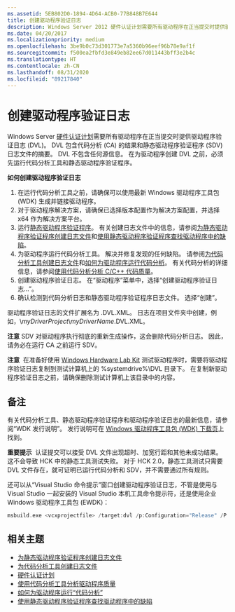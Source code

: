 ```yaml
---
ms.assetid: 5EB802D0-1894-4D64-ACB0-77B848B7E644
title: 创建驱动程序验证日志
description: Windows Server 2012 硬件认证计划需要所有驱动程序在正当提交时提供驱动程序验证日志 (DVL)。
ms.date: 04/20/2017
ms.localizationpriority: medium
ms.openlocfilehash: 3be9b0c73d301773e7a5360b96eef96b78e9af1f
ms.sourcegitcommit: f500ea2fbfd3e849eb82ee67d011443bff3e2b4c
ms.translationtype: HT
ms.contentlocale: zh-CN
ms.lasthandoff: 08/31/2020
ms.locfileid: "89217840"
---
```

# <a name="creating-a-driver-verification-log"></a>创建驱动程序验证日志

Windows Server [硬件认证计划](/windows-hardware/design/compatibility/)需要所有驱动程序在正当提交时提供驱动程序验证日志 (DVL)。 DVL 包含代码分析 (CA) 的结果和静态驱动程序验证程序 (SDV) 日志文件的摘要。 DVL 不包含任何源信息。 在为驱动程序创建 DVL 之前，必须先运行代码分析工具和静态驱动程序验证程序。

**如何创建驱动程序验证日志**

1.  在运行代码分析工具之前，请确保可以使用最新 Windows 驱动程序工具包 (WDK) 生成并链接驱动程序。
2.  对于驱动程序解决方案，请确保已选择版本配置作为解决方案配置，并选择 x64 作为解决方案平台。
3.  运行[静态驱动程序验证程序](../devtest/static-driver-verifier.md)。 有关创建日志文件中的信息，请参阅[为静态驱动程序验证程序创建日志文件](creating-a-log-file-for-static-driver-verifier.md)和[使用静态驱动程序验证程序查找驱动程序中的缺陷](../devtest/using-static-driver-verifier-to-find-defects-in-drivers.md)。
4.  为驱动程序运行代码分析工具。 解决并修复发现的任何缺陷。 请参阅[为代码分析工具创建日志文件](creating-a-log-file-for-the-code-analysis-tool.md)和[如何为驱动程序运行代码分析](../devtest/how-to-run-code-analysis-for-drivers.md)。 有关代码分析的详细信息，请参阅[使用代码分析分析 C/C++ 代码质量](https://go.microsoft.com/fwlink/p/?linkid=226836)。
5.  创建驱动程序验证日志。 在“驱动程序”菜单中，选择“创建驱动程序验证日志…”。
6.  确认检测到代码分析日志和静态驱动程序验证程序日志文件。 选择“创建”。

驱动程序验证日志的文件扩展名为 .DVL.XML。 日志在项目文件夹中创建，例如，\\*myDriverProject*\\*myDriverName*.DVL.XML。

**注意**  SDV 对驱动程序执行彻底的重新生成操作，这会删除代码分析日志。  因此，请务必在运行 CA 之前运行 SDV。

**注意**  在准备好使用 [Windows Hardware Lab Kit](/windows-hardware/test/hlk/) 测试驱动程序时，需要将驱动程序验证日志复制到测试计算机上的 %systemdrive%\\DVL 目录下。 在复制新驱动程序验证日志之前，请确保删除测试计算机上该目录中的内容。

 

## <a name="span-idremarksspanspan-idremarksspanspan-idremarksspanremarks"></a><span id="Remarks"></span><span id="remarks"></span><span id="REMARKS"></span>备注


有关代码分析工具、静态驱动程序验证程序和驱动程序验证日志的最新信息，请参阅“WDK 发行说明”。 发行说明可在 [Windows 驱动程序工具包 (WDK) 下载页](https://go.microsoft.com/fwlink/p/?linkid=254897)上找到。

**重要提示**  认证提交可以接受 DVL 文件出现超时、加宽行距和其他未成功结果。 这不会导致 HCK 中的静态工具测试失败。 对于 HCK 2.0，静态工具测试只需要 DVL 文件存在，就可证明已运行代码分析和 SDV，并不需要通过所有规则。

 

还可以从“Visual Studio 命令提示”窗口创建驱动程序验证日志，不管是使用与 Visual Studio 一起安装的 Visual Studio 本机工具命令提示符，还是使用企业 Windows 驱动程序工具包 (EWDK)：

```cpp
msbuild.exe <vcxprojectfile> /target:dvl /p:Configuration="Release" /P:Platform=x64
```

## <a name="span-idrelated_topicsspanrelated-topics"></a><span id="related_topics"></span>相关主题


* [为静态驱动程序验证程序创建日志文件](creating-a-log-file-for-static-driver-verifier.md)
* [为代码分析工具创建日志文件](creating-a-log-file-for-the-code-analysis-tool.md)
* [硬件认证计划](https://go.microsoft.com/fwlink/p/?linkid=227016)
* [使用代码分析工具分析驱动程序质量](analyzing-driver-quality-by-using-code-analysis-tools.md)
* [如何为驱动程序运行“代码分析”](../devtest/how-to-run-code-analysis-for-drivers.md)
* [使用静态驱动程序验证程序查找驱动程序中的缺陷](../devtest/using-static-driver-verifier-to-find-defects-in-drivers.md)
 

